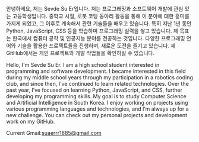안녕하세요, 저는 Sevde Su Er입니다.
저는 프로그래밍과 소프트웨어 개발에 관심 있는 고등학생입니다. 중학교 시절, 로봇 코딩 동아리 활동을 통해 이 분야에 대한 흥미를 가지게 되었고, 그 이후로 계속해서 관련 기술들을 배우고 있습니다. 특히 지난 1년 동안 Python, JavaScript, CSS 등을 학습하며 프로그래밍 실력을 쌓고 있습니다. 제 목표는 한국에서 컴퓨터 공학 및 인공지능 분야를 전공하는 것입니다. 다양한 프로그래밍 언어와 기술을 활용한 프로젝트들을 진행하며, 새로운 도전을 즐기고 있습니다. 제 GitHub에서는 개인 프로젝트와 개발 작업들을 확인하실 수 있습니다.

Hello, I'm Sevde Su Er.
I am a high school student interested in programming and software development. I became interested in this field during my middle school years through my participation in a robotics coding club, and since then, I’ve continued to learn related technologies. Over the past year, I’ve focused on learning Python, JavaScript, and CSS, further developing my programming skills. My goal is to study Computer Science and Artificial Intelligence in South Korea. I enjoy working on projects using various programming languages and technologies, and I’m always up for a new challenge. You can check out my personal projects and development work on my GitHub.

Current Gmail:suaerrr1885@gmail.com
